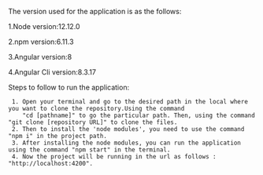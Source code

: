  The version used for the application is as the follows:
 
   1.Node version:12.12.0
   
   2.npm version:6.11.3
   
   3.Angular version:8  
   
   4.Angular Cli version:8.3.17

Steps to follow to run the application:
    
     1. Open your terminal and go to the desired path in the local where you want to clone the repository.Using the command 
        "cd [pathname]" to go the particular path. Then, using the command "git clone [repository URL]" to clone the files.
     2. Then to install the 'node modules', you need to use the command "npm i" in the project path.
     3. After installing the node modules, you can run the application using the command "npm start" in the terminal.
     4. Now the project will be running in the url as follows : "http://localhost:4200".
